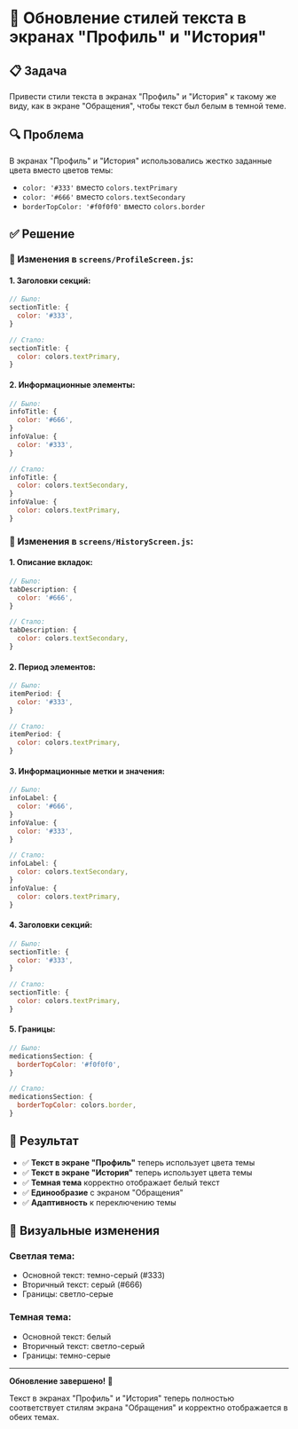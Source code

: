# 🎨 Обновление стилей текста в экранах "Профиль" и "История"

## 📋 Задача
Привести стили текста в экранах "Профиль" и "История" к такому же виду, как в экране "Обращения", чтобы текст был белым в темной теме.

## 🔍 Проблема
В экранах "Профиль" и "История" использовались жестко заданные цвета вместо цветов темы:
- `color: '#333'` вместо `colors.textPrimary`
- `color: '#666'` вместо `colors.textSecondary`
- `borderTopColor: '#f0f0f0'` вместо `colors.border`

## ✅ Решение

### 🔧 Изменения в `screens/ProfileScreen.js`:

#### 1. Заголовки секций:
```javascript
// Было:
sectionTitle: {
  color: '#333',
}

// Стало:
sectionTitle: {
  color: colors.textPrimary,
}
```

#### 2. Информационные элементы:
```javascript
// Было:
infoTitle: {
  color: '#666',
}
infoValue: {
  color: '#333',
}

// Стало:
infoTitle: {
  color: colors.textSecondary,
}
infoValue: {
  color: colors.textPrimary,
}
```

### 🔧 Изменения в `screens/HistoryScreen.js`:

#### 1. Описание вкладок:
```javascript
// Было:
tabDescription: {
  color: '#666',
}

// Стало:
tabDescription: {
  color: colors.textSecondary,
}
```

#### 2. Период элементов:
```javascript
// Было:
itemPeriod: {
  color: '#333',
}

// Стало:
itemPeriod: {
  color: colors.textPrimary,
}
```

#### 3. Информационные метки и значения:
```javascript
// Было:
infoLabel: {
  color: '#666',
}
infoValue: {
  color: '#333',
}

// Стало:
infoLabel: {
  color: colors.textSecondary,
}
infoValue: {
  color: colors.textPrimary,
}
```

#### 4. Заголовки секций:
```javascript
// Было:
sectionTitle: {
  color: '#333',
}

// Стало:
sectionTitle: {
  color: colors.textPrimary,
}
```

#### 5. Границы:
```javascript
// Было:
medicationsSection: {
  borderTopColor: '#f0f0f0',
}

// Стало:
medicationsSection: {
  borderTopColor: colors.border,
}
```

## 🎯 Результат

- ✅ **Текст в экране "Профиль"** теперь использует цвета темы
- ✅ **Текст в экране "История"** теперь использует цвета темы
- ✅ **Темная тема** корректно отображает белый текст
- ✅ **Единообразие** с экраном "Обращения"
- ✅ **Адаптивность** к переключению темы

## 🌙 Визуальные изменения

### Светлая тема:
- Основной текст: темно-серый (#333)
- Вторичный текст: серый (#666)
- Границы: светло-серые

### Темная тема:
- Основной текст: белый
- Вторичный текст: светло-серый
- Границы: темно-серые

---

**Обновление завершено!** 🎉

Текст в экранах "Профиль" и "История" теперь полностью соответствует стилям экрана "Обращения" и корректно отображается в обеих темах.




